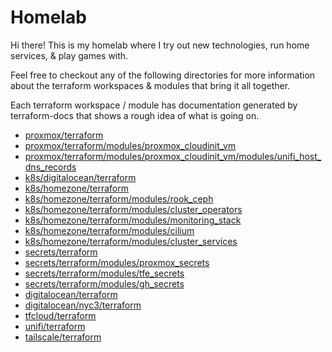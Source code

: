 <!-- TODO: use documentation generation to manage this file -->

# Homelab

Hi there! This is my homelab where I try out new technologies, run home services, & play games with.

Feel free to checkout any of the following directories for more information about the terraform workspaces & modules that bring it all together.

Each terraform workspace / module has documentation generated by terraform-docs that shows a rough idea of what is going on.

<!-- This list is generated from the following nushell script -->
<!-- glob ./**/*.tf | path dirname | uniq | each {|| $in | path relative-to (pwd) } | each {|| $"[($in)]\(($in)\)"} | to yaml | str replace --all "'" "" -->
<!-- TODO: automatically generate this list via ./format.nu -->

- [proxmox/terraform](proxmox/terraform)
- [proxmox/terraform/modules/proxmox_cloudinit_vm](proxmox/terraform/modules/proxmox_cloudinit_vm)
- [proxmox/terraform/modules/proxmox_cloudinit_vm/modules/unifi_host_dns_records](proxmox/terraform/modules/proxmox_cloudinit_vm/modules/unifi_host_dns_records)
- [k8s/digitalocean/terraform](k8s/digitalocean/terraform)
- [k8s/homezone/terraform](k8s/homezone/terraform)
- [k8s/homezone/terraform/modules/rook_ceph](k8s/homezone/terraform/modules/rook_ceph)
- [k8s/homezone/terraform/modules/cluster_operators](k8s/homezone/terraform/modules/cluster_operators)
- [k8s/homezone/terraform/modules/monitoring_stack](k8s/homezone/terraform/modules/monitoring_stack)
- [k8s/homezone/terraform/modules/cilium](k8s/homezone/terraform/modules/cilium)
- [k8s/homezone/terraform/modules/cluster_services](k8s/homezone/terraform/modules/cluster_services)
- [secrets/terraform](secrets/terraform)
- [secrets/terraform/modules/proxmox_secrets](secrets/terraform/modules/proxmox_secrets)
- [secrets/terraform/modules/tfe_secrets](secrets/terraform/modules/tfe_secrets)
- [secrets/terraform/modules/gh_secrets](secrets/terraform/modules/gh_secrets)
- [digitalocean/terraform](digitalocean/terraform)
- [digitalocean/nyc3/terraform](digitalocean/nyc3/terraform)
- [tfcloud/terraform](tfcloud/terraform)
- [unifi/terraform](unifi/terraform)
- [tailscale/terraform](tailscale/terraform)
